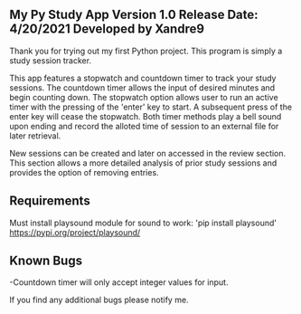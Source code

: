 My Py Study App Version 1.0
Release Date: 4/20/2021
Developed by Xandre9
---------------------------

Thank you for trying out my first Python project. This program is simply a study session tracker.

This app features a stopwatch and countdown timer to track your study sessions.
The countdown timer allows the input of desired minutes and begin counting down. The stopwatch option allows user to run an active timer with the pressing of the 'enter' key to start. A subsequent press of the enter key will cease the stopwatch. Both timer methods play a bell sound upon ending and record the alloted time of session to an external file for later retrieval.

New sessions can be created and later on accessed in the review section. This section allows a more detailed analysis of prior study sessions and provides the option of removing entries.


Requirements
--------------
Must install playsound module for sound to work: 'pip install playsound'
https://pypi.org/project/playsound/


Known Bugs 
-----------------
-Countdown timer will only accept integer values for input.

If you find any additional bugs please notify me.

